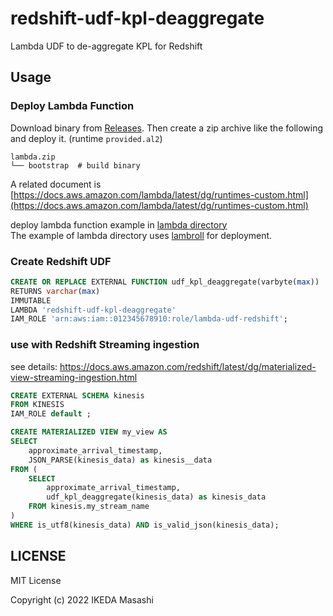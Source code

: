 # redshift-udf-kpl-deaggregate
Lambda UDF to de-aggregate KPL for Redshift

## Usage 


### Deploy Lambda Function

Download binary from [Releases](https://github.com/mashiike/prepalert/releases).
Then create a zip archive like the following and deploy it. (runtime `provided.al2`)

```
lambda.zip
└── bootstrap  # build binary
```

A related document is [https://docs.aws.amazon.com/lambda/latest/dg/runtimes-custom.html](https://docs.aws.amazon.com/lambda/latest/dg/runtimes-custom.html)

deploy lambda function example in [lambda directory](lambda/)  
The example of lambda directory uses [lambroll](https://github.com/fujiwara/lambroll) for deployment.

### Create Redshift UDF

```sql
CREATE OR REPLACE EXTERNAL FUNCTION udf_kpl_deaggregate(varbyte(max))
RETURNS varchar(max)
IMMUTABLE
LAMBDA 'redshift-udf-kpl-deaggregate'
IAM_ROLE 'arn:aws:iam::012345678910:role/lambda-udf-redshift';
```

### use with Redshift Streaming ingestion 

see details: https://docs.aws.amazon.com/redshift/latest/dg/materialized-view-streaming-ingestion.html

```sql
CREATE EXTERNAL SCHEMA kinesis
FROM KINESIS
IAM_ROLE default ;
```

```sql
CREATE MATERIALIZED VIEW my_view AS
SELECT 
    approximate_arrival_timestamp,
    JSON_PARSE(kinesis_data) as kinesis__data
FROM (
    SELECT 
        approximate_arrival_timestamp,
        udf_kpl_deaggregate(kinesis_data) as kinesis_data
    FROM kinesis.my_stream_name
)
WHERE is_utf8(kinesis_data) AND is_valid_json(kinesis_data);
```

## LICENSE

MIT License

Copyright (c) 2022 IKEDA Masashi
